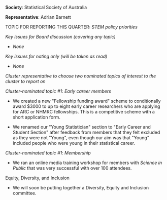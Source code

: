 **Society**: Statistical Society of Australia

**Representative**:	Adrian Barnett

TOPIC FOR REPORTING THIS QUARTER: *STEM policy priorities*

*Key issues for Board discussion (covering any topic)*

* _None_

*Key issues for noting only (will be taken as read)*

* _None_

*Cluster representative to choose two nominated topics of interest to the cluster to report on*

*Cluster-nominated topic #1*: *Early career members*

* We created a new "Fellowship funding award" scheme to conditionally award $3000 to up to eight early career researchers who are applying for ARC or NHMRC fellowships. This is a competitive scheme with a short application form. 

* We renamed our "Young Statistician" section to "Early Career and Student Section" after feedback from members that they felt excluded as they were not "Young", even though our aim was that "Young" included people who were young in their statistical career.

*Cluster-nominated topic #1*: *Membership*

* We ran an online media training workshop for members with _Science in Public_ that was very successful with over 100 attendees.

Equity, Diversity, and Inclusion

* We will soon be putting together a Diversity, Equity and Inclusion committee.
